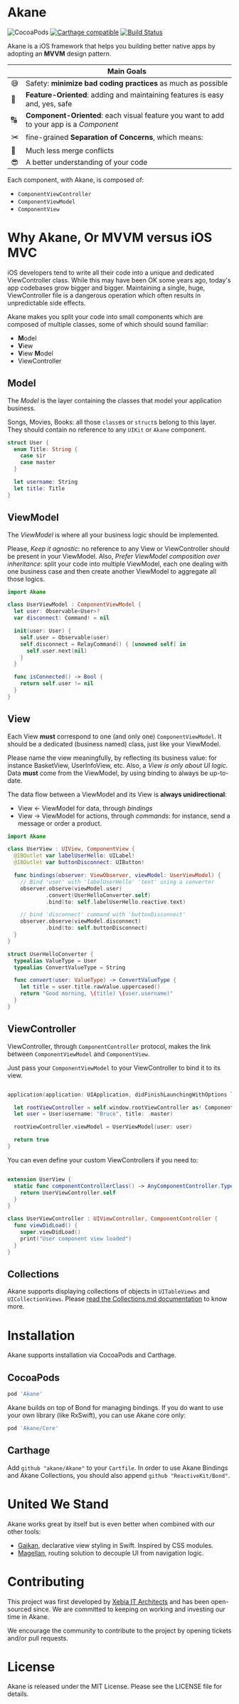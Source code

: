# Akane
![CocoaPods](https://img.shields.io/cocoapods/v/Akane.svg) [![Carthage compatible](https://img.shields.io/badge/Carthage-compatible-4BC51D.svg?style=flat)](https://github.com/Carthage/Carthage) [![Build Status](https://travis-ci.org/akane/Akane.svg?branch=master)](https://travis-ci.org/akane/Akane)

Akane is a iOS framework that helps you building better native apps by adopting an **MVVM** design pattern.

|               |  Main Goals  |
|---------------|--------------|
| :sweat_smile: | Safety: **minimize bad coding practices** as much as possible
| :wrench:       | **Feature-Oriented**: adding and maintaining features is easy and, yes, safe
| :capital_abcd: | **Component-Oriented**: each visual feature you want to add to your app is a *Component*
| :scissors:     | fine-grained **Separation of Concerns**, which means:
| :dancers:      | Much less merge conflicts
| :sunglasses:   | A better understanding of your code

Each component, with Akane, is composed of:
- `ComponentViewController`
- `ComponentViewModel`
- `ComponentView`

# Why Akane, Or MVVM versus iOS MVC

iOS developers tend to write all their code into a unique and dedicated ViewController class. While this may have been OK some years ago, today's app codebases grow bigger and bigger. Maintaining a single, huge, ViewController file is a dangerous operation which often results in unpredictable side effects.

Akane makes you split your code into small components which are composed of multiple classes, some of which should sound familiar:

- **M**odel
- **V**iew
- **V**iew **M**odel
- ViewController

## Model

The *Model* is the layer containing the classes that model your application business.

Songs, Movies, Books: all those `class`es or `struct`s belong to this layer. They should contain no reference to any `UIKit` or `Akane` component.

```swift
struct User {
  enum Title: String {
    case sir
    case master
  }

  let username: String
  let title: Title
}
```

## ViewModel

The *ViewModel* is where all your business logic should be implemented.

Please, *Keep it agnostic*: no reference to any View or ViewController should be present in your ViewModel. Also, *Prefer ViewModel composition over inheritance*: split your code into multiple ViewModel, each one dealing with one business case and then create another ViewModel to aggregate all those logics.

```swift
import Akane

class UserViewModel : ComponentViewModel {
  let user: Observable<User>?
  var disconnect: Command! = nil

  init(user: User) {
    self.user = Observable(user)
    self.disconnect = RelayCommand() { [unowned self] in
      self.user.next(nil)
    }
  }

  func isConnected() -> Bool {
    return self.user != nil
  }
}

```

## View

Each View **must** correspond to one (and only one) `ComponentViewModel`. It should be a dedicated (business named) class, just like your ViewModel.

Please name the view meaningfully, by reflecting its business value: for instance BasketView, UserInfoView, etc. Also, a *View is only about UI logic*. Data **must** come from the ViewModel, by using binding to always be up-to-date.

The data flow between a ViewModel and its View is **always unidirectional**:

- View <- ViewModel for data, through *bindings*
- View -> ViewModel for actions, through *commands*: for instance, send a message or order a product.

```swift
import Akane

class UserView : UIView, ComponentView {
  @IBOutlet var labelUserHello: UILabel!
  @IBOutlet var buttonDisconnect: UIButton!

  func bindings(observer: ViewObserver, viewModel: UserViewModel) {
    // Bind 'user' with 'labelUserHello' 'text' using a converter
    observer.observe(viewModel.user)
            .convert(UserHelloConverter.self)
            .bind(to: self.labelUserHello.reactive.text)

    // bind 'disconnect' command with 'buttonDisconnect'
    observer.observe(viewModel.disconnect)
            .bind(to: self.buttonDisconnect)
  }
}

struct UserHelloConverter {
  typealias ValueType = User
  typealias ConvertValueType = String

  func convert(user: ValueType) -> ConvertValueType {
    let title = user.title.rawValue.uppercased()
    return "Good morning, \(title) \(user.username)"
  }
}

```

## ViewController

ViewController, through `ComponentController` protocol, makes the link between `ComponentViewModel` and `ComponentView`.

Just pass your `ComponentViewModel` to your ViewController to bind it to its view.

```swift

application(application: UIApplication, didFinishLaunchingWithOptions launchOptions: [NSObject : AnyObject]?) -> Bool {  

  let rootViewController = self.window.rootViewController as! ComponentViewController
  let user = User(username: "Bruce", title: .master)

  rootViewController.viewModel = UserViewModel(user: user)

  return true
}

```

You can even define your custom ViewControllers if you need to:

```swift

extension UserView {
  static func componentControllerClass() -> AnyComponentController.Type {
    return UserViewController.self
  }
}

class UserViewController : UIViewController, ComponentController {
  func viewDidLoad() {
    super.viewDidLoad()
    print("User component view loaded")
  }
}

```

## Collections

Akane supports displaying collections of objects in `UITableViews` and `UICollectionViews`.
Please [read the Collections.md documentation](Documentation/Collections.md) to know more.


# Installation

Akane supports installation via CocoaPods and Carthage.

## CocoaPods

```ruby
pod 'Akane'
```

Akane builds on top of Bond for managing bindings. If you do want to use your own library (like RxSwift), you can use Akane core only:

```ruby
pod 'Akane/Core'
```

## Carthage

Add `github "akane/Akane"` to your `Cartfile`.
In order to use Akane Bindings and Akane Collections, you should also append `github "ReactiveKit/Bond"`.

# United We Stand

Akane works great by itself but is even better when combined with our other tools:

- [Gaikan](https://github.com/akane/Gaikan), declarative view styling in Swift. Inspired by CSS modules.
- [Magellan](https://github.com/akane/Magellan), routing solution to decouple UI from navigation logic.

# Contributing

This project was first developed by [Xebia IT Architects](http://xebia.fr) and has been open-sourced since. We are committed to keeping on working and investing our time in Akane.

We encourage the community to contribute to the project by opening tickets and/or pull requests.

# License

Akane is released under the MIT License. Please see the LICENSE file for details.

